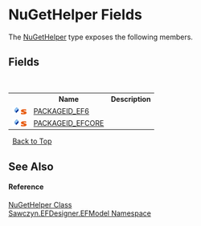 # NuGetHelper Fields
 

The <a href="T_Sawczyn_EFDesigner_EFModel_NuGetHelper">NuGetHelper</a> type exposes the following members.


## Fields
&nbsp;<table><tr><th></th><th>Name</th><th>Description</th></tr><tr><td>![Public field](media/pubfield.gif "Public field")![Static member](media/static.gif "Static member")</td><td><a href="F_Sawczyn_EFDesigner_EFModel_NuGetHelper_PACKAGEID_EF6">PACKAGEID_EF6</a></td><td /></tr><tr><td>![Public field](media/pubfield.gif "Public field")![Static member](media/static.gif "Static member")</td><td><a href="F_Sawczyn_EFDesigner_EFModel_NuGetHelper_PACKAGEID_EFCORE">PACKAGEID_EFCORE</a></td><td /></tr></table>&nbsp;
<a href="#nugethelper-fields">Back to Top</a>

## See Also


#### Reference
<a href="T_Sawczyn_EFDesigner_EFModel_NuGetHelper">NuGetHelper Class</a><br /><a href="N_Sawczyn_EFDesigner_EFModel">Sawczyn.EFDesigner.EFModel Namespace</a><br />
